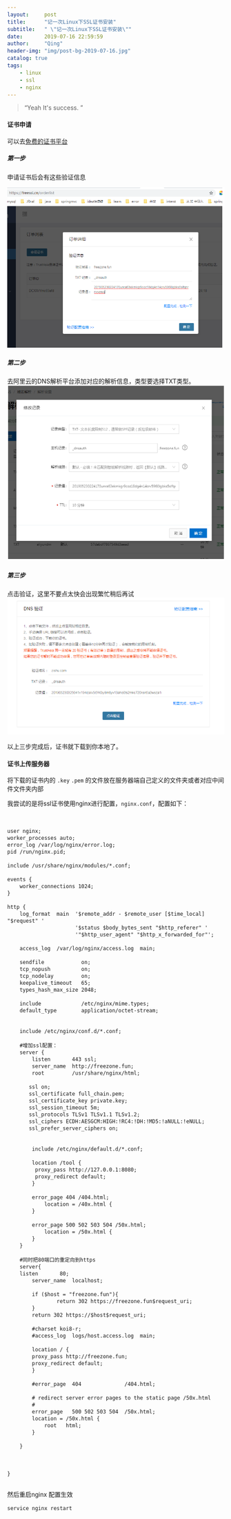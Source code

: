 ```yaml
---
layout:     post
title:      "记一次Linux下SSL证书安装"
subtitle:   " \"记一次Linux下SSL证书安装\""
date:       2019-07-16 22:59:59
author:     "Qing"
header-img: "img/post-bg-2019-07-16.jpg"
catalog: true
tags: 
    - linux
    - ssl
    - nginx
---
```


> “Yeah It's success. ”


#### 证书申请
可以去[免费的证书平台](https://freessl.cn)

##### 第一步
申请证书后会有这些验证信息

![第一步](/img/in_pots/20190716/1.PNG "申请证书后会有这些验证信息")

##### 第二步
去阿里云的DNS解析平台添加对应的解析信息，类型要选择TXT类型。
![第二步](/img/in_pots/20190716/2.PNG "ss")


##### 第三步
点击验证，这里不要点太快会出现繁忙稍后再试
![第三步](/img/in_pots/20190716/3.PNG "点击验证，这里不要点太快会出现繁忙稍后再试")


以上三步完成后，证书就下载到你本地了。


#### 证书上传服务器
将下载的证书内的 ``.key``  ``.pem`` 的文件放在服务器端自己定义的文件夹或者对应中间件文件夹内部

我尝试的是将ssl证书使用nginx进行配置，``nginx.conf``，配置如下：

```


user nginx;
worker_processes auto;
error_log /var/log/nginx/error.log;
pid /run/nginx.pid;

include /usr/share/nginx/modules/*.conf;

events {
    worker_connections 1024;
}

http {
    log_format  main  '$remote_addr - $remote_user [$time_local] "$request" '
                      '$status $body_bytes_sent "$http_referer" '
                      '"$http_user_agent" "$http_x_forwarded_for"';

    access_log  /var/log/nginx/access.log  main;

    sendfile            on;
    tcp_nopush          on;
    tcp_nodelay         on;
    keepalive_timeout   65;
    types_hash_max_size 2048;

    include             /etc/nginx/mime.types;
    default_type        application/octet-stream;


    include /etc/nginx/conf.d/*.conf;

    #增加ssl配置：
    server {
        listen       443 ssl;
        server_name  http://freezone.fun;
        root         /usr/share/nginx/html;

	   ssl on;
	   ssl_certificate full_chain.pem;
       ssl_certificate_key private.key;
       ssl_session_timeout 5m;
       ssl_protocols TLSv1 TLSv1.1 TLSv1.2;
	   ssl_ciphers ECDH:AESGCM:HIGH:!RC4:!DH:!MD5:!aNULL:!eNULL;
	   ssl_prefer_server_ciphers on;


        include /etc/nginx/default.d/*.conf;

        location /tool {
         proxy_pass http://127.0.0.1:8080;
         proxy_redirect default;
        }

        error_page 404 /404.html;
            location = /40x.html {
        }

        error_page 500 502 503 504 /50x.html;
            location = /50x.html {
        }
    }

    #同时把80端口的重定向到https
    server{
    listen       80;
        server_name  localhost;

        if ($host = "freezone.fun"){
                return 302 https://freezone.fun$request_uri;
        }
        return 302 https://$host$request_uri;

        #charset koi8-r;
        #access_log  logs/host.access.log  main;

        location / {
        proxy_pass http://freezone.fun;
        proxy_redirect default;
        }

        #error_page  404              /404.html;

        # redirect server error pages to the static page /50x.html
        #
        error_page   500 502 503 504  /50x.html;
        location = /50x.html {
            root   html;
        }

    }



}


```

然后重启nginx 配置生效


```
service nginx restart
```







